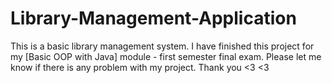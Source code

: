 # Library-Management-Application
This is a basic library management system. I have finished this project for my [Basic OOP with Java] module - first semester final exam. Please let me know if there is any problem with my project. Thank you &lt;3 &lt;3
